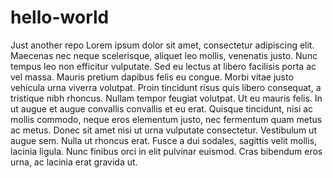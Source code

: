# hello-world
Just another repo
Lorem ipsum dolor sit amet, consectetur adipiscing elit. Maecenas nec neque scelerisque, aliquet leo mollis, venenatis justo. Nunc tempus leo non efficitur vulputate. Sed eu lectus at libero facilisis porta ac vel massa. Mauris pretium dapibus felis eu congue. Morbi vitae justo vehicula urna viverra volutpat. Proin tincidunt risus quis libero consequat, a tristique nibh rhoncus. Nullam tempor feugiat volutpat. Ut eu mauris felis. In ut augue et augue convallis convallis et eu erat. Quisque tincidunt, nisi ac mollis commodo, neque eros elementum justo, nec fermentum quam metus ac metus. Donec sit amet nisi ut urna vulputate consectetur. Vestibulum ut augue sem. Nulla ut rhoncus erat. Fusce a dui sodales, sagittis velit mollis, lacinia ligula. Nunc finibus orci in elit pulvinar euismod. Cras bibendum eros urna, ac lacinia erat gravida ut.
